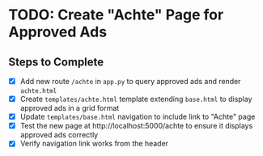 # TODO: Create "Achte" Page for Approved Ads

## Steps to Complete

- [x] Add new route `/achte` in `app.py` to query approved ads and render `achte.html`
- [x] Create `templates/achte.html` template extending `base.html` to display approved ads in a grid format
- [x] Update `templates/base.html` navigation to include link to "Achte" page
- [x] Test the new page at http://localhost:5000/achte to ensure it displays approved ads correctly
- [x] Verify navigation link works from the header
